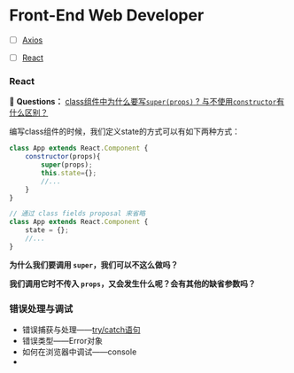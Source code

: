 # Front-End Web Developer

- [ ] [Axios](http://www.axios-js.com/zh-cn/docs/)
- [ ] [React](#React)



### React

🤔 **Questions：** [class组件中为什么要写`super(props)` ?  与不使用`constructor`有什么区别？](https://overreacted.io/zh-hans/why-do-we-write-super-props/)

编写class组件的时候，我们定义state的方式可以有如下两种方式：

```js
class App extends React.Component {
    constructor(props){
        super(props);
        this.state={};
        //...
    }
}

// 通过 class fields proposal 来省略 
class App extends React.Component {
    state = {};
    //...
}
```

**为什么我们要调用 `super`，我们可以不这么做吗？**

**我们调用它时不传入 `props`，又会发生什么呢？会有其他的缺省参数吗？**



### 错误处理与调试

- 错误捕获与处理——[try/catch语句](./error-handler-debug/trycatch.md)
- 错误类型——Error对象
- 如何在浏览器中调试——console
- 

